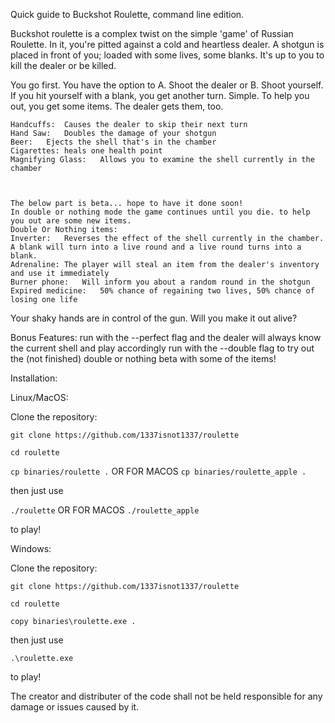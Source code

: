 Quick guide to Buckshot Roulette, command line edition.

Buckshot roulette is a complex twist on the simple 'game' of Russian Roulette. In it, you're pitted against a cold and heartless dealer. A shotgun is placed in front of you; loaded with some lives, some blanks. It's up to you to kill the dealer or be killed.

You go first. You have the option to 
A. Shoot the dealer or 
B. Shoot yourself. 
If you hit yourself with a blank, you get another turn. Simple. 
To help you out, you get some items. The dealer gets them, too.

    Handcuffs:	Causes the dealer to skip their next turn
    Hand Saw:	Doubles the damage of your shotgun
    Beer:	Ejects the shell that's in the chamber
    Cigarettes:	heals one health point
    Magnifying Glass:	Allows you to examine the shell currently in the chamber
    


    The below part is beta... hope to have it done soon!    
    In double or nothing mode the game continues until you die. to help you out are some new items.
    Double Or Nothing items:
    Inverter:	Reverses the effect of the shell currently in the chamber. A blank will turn into a live round and a live round turns into a blank.
    Adrenaline:	The player will steal an item from the dealer's inventory and use it immediately
    Burner phone:	Will inform you about a random round in the shotgun
    Expired medicine:	50% chance of regaining two lives, 50% chance of losing one life
    
Your shaky hands are in control of the gun. Will you make it out alive? 

Bonus Features:
run with the --perfect flag and the dealer will always know the current shell and play accordingly
run with the --double flag to try out the (not finished) double or nothing beta with some of the items!

Installation:

Linux/MacOS:

Clone the repository:

`git clone https://github.com/1337isnot1337/roulette`

`cd roulette`

`cp binaries/roulette .` OR FOR MACOS `cp binaries/roulette_apple .`

then just use 

`./roulette` OR FOR MACOS `./roulette_apple`

to play!


Windows:

Clone the repository:

`git clone https://github.com/1337isnot1337/roulette`

`cd roulette`

`copy binaries\roulette.exe .`

then just use 

`.\roulette.exe`

to play!





The creator and distributer of the code shall not be held responsible for any damage or issues caused by it. 
